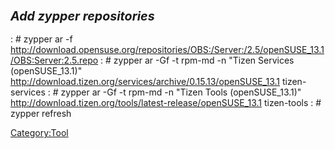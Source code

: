 ###  <big>***Add zypper repositories***</big>

:   \# zypper ar -f
    <http://download.opensuse.org/repositories/OBS:/Server:/2.5/openSUSE_13.1/OBS:Server:2.5.repo>
:   \# zypper ar -Gf -t rpm-md -n \"Tizen Services (openSUSE\_13.1)\"
    <http://download.tizen.org/services/archive/0.15.13/openSUSE_13.1>
    tizen-services
:   \# zypper ar -Gf -t rpm-md -n \"Tizen Tools (openSUSE\_13.1)\"
    <http://download.tizen.org/tools/latest-release/openSUSE_13.1>
    tizen-tools
:   \# zypper refresh

[Category:Tool](Category:Tool "wikilink")
